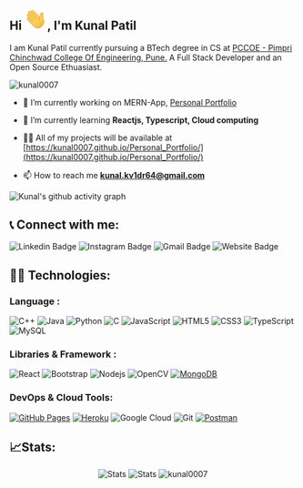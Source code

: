 ## Hi <img src="https://raw.githubusercontent.com/ABSphreak/ABSphreak/master/gifs/Hi.gif" width="40px" />, I'm Kunal Patil

I am Kunal Patil currently pursuing a BTech degree in CS at [PCCOE - Pimpri Chinchwad College Of Engineering, Pune.](http://www.pccoepune.com/) A Full Stack Developer and an Open Source Ethuasiast.

<img src="https://komarev.com/ghpvc/?username=kunal0007&label=Profile%20views&color=0e75b6&style=flat" alt="kunal0007"/> 

- 🔭 I’m currently working on MERN-App, [Personal Portfolio](https://kunal0007.github.io/Personal_Portfolio/)

- 🌱 I’m currently learning **Reactjs, Typescript, Cloud computing**

- 👨‍💻 All of my projects will be available at [https://kunal0007.github.io/Personal_Portfolio/](https://kunal0007.github.io/Personal_Portfolio/)

- 📫 How to reach me **kunal.kv1dr64@gmail.com**

![Kunal's github activity graph](https://activity-graph.herokuapp.com/graph?username=Kunal0007&theme=xcode)

## 📞 Connect with me:

![Linkedin Badge](https://img.shields.io/badge/-KunalPatil-blue?style=flat-square&logo=Linkedin&logoColor=white&link=https://www.linkedin.com/in/kunal-patil-61136521b)
![Instagram Badge](https://img.shields.io/badge/-kunalpatil-purple?style=flat-square&logo=instagram&logoColor=white&link=https://www.instagram.com/kunalpatil0987/)
![Gmail Badge](https://img.shields.io/badge/-kunal.kv1dr64@gmail.com-c14438?style=flat-square&logo=Gmail&logoColor=white&link=mailto:kunal.kv1dr64@gmail.com)
![Website Badge](https://img.shields.io/badge/-Portfolio-black?style=flat-square&logo=Github&logoColor=white&link=https://kunal0007.github.io/Personal_Portfolio/)

## 👨‍💻 Technologies:

### Language :
![C++](https://img.shields.io/badge/-C++-00599C?style=flat-square&logo=c)
![Java](https://img.shields.io/badge/-Java-E34A86?style=flat-square&logo=java&logoColor=white)
![Python](https://img.shields.io/badge/-Python-black?style=flat-square&logo=Python)
![C](https://img.shields.io/badge/-C-E34F26?style=flat-square&logo=c&logoColor=white)
![JavaScript](https://img.shields.io/badge/-JavaScript-black?style=flat-square&logo=javascript)
![HTML5](https://img.shields.io/badge/-HTML5-E34F26?style=flat-square&logo=html5&logoColor=white)
![CSS3](https://img.shields.io/badge/-CSS3-E34A86?style=flat-square&logo=css3)
![TypeScript](https://img.shields.io/badge/-TypeScript-007ACC?style=flat-square&logo=typescript&logoColor=white)
![MySQL](https://img.shields.io/badge/-MySQL-black?style=flat-square&logo=mysql&logoColor=white)

### Libraries & Framework :

![React](https://img.shields.io/badge/-React-black?style=flat-square&logo=react)
![Bootstrap](https://img.shields.io/badge/-Bootstrap-563D7C?style=flat-square&logo=bootstrap&logoColor=white)
![Nodejs](https://img.shields.io/badge/-Nodejs-black?style=flat-square&logo=Node.js)
![OpenCV](https://img.shields.io/badge/-OpenCV-5C3EE8?style=flat-square&logo=OpenCV)
<a href="#"><img alt="MongoDB" src ="https://img.shields.io/badge/MongoDB-%234ea94b.svg?logo=mongodb&logoColor=white"></a>

### DevOps & Cloud Tools:

<a href="#"><img alt="GitHub Pages" src="https://img.shields.io/badge/GitHub%20Pages-%23327FC7.svg?style=flat-square&logo=github&logoColor=white"></a>
<a href="#"><img alt="Heroku" src="https://img.shields.io/badge/Heroku%20-%23430098.svg?style=flat-square&logo=heroku&logoColor=white"></a>
![Google Cloud](https://img.shields.io/badge/Google%20Cloud-black?style=flat-square&logo=google-cloud)
![Git](https://img.shields.io/badge/-Git-black?style=flat-square&logo=git)
<a href="#"><img alt="Postman" src="https://img.shields.io/badge/Postman-FF6C37?style=flat-square&logo=postman&logoColor=white"></a>

<h2>📈Stats:</h2>
<p align="center"> 

  <img width="48%" src="https://github-readme-stats.vercel.app/api?username=kunal0007&show_icons=true&bg_color=30,e96443,904e95&title_color=fff&text_color=fff" alt="Stats" />
  <img width="48%" src="https://github-readme-streak-stats.herokuapp.com/?user=kunal0007&theme=dark" alt="Stats" />
  <img width="48%" src="https://github-readme-stats.vercel.app/api/top-langs?username=kunal0007&show_icons=true&bg_color=30,e96443,904e95&title_color=fff&text_color=fff&locale=en&layout=compact" alt="kunal0007" />
</p>


